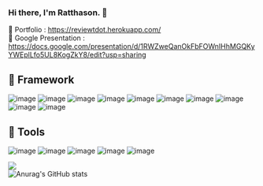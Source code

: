 ### Hi there, I'm Ratthason. 👋

:art: Portfolio : https://reviewtdot.herokuapp.com/
<br>
:art: Google Presentation : https://docs.google.com/presentation/d/1RWZweQanOkFbFOWnIHhMGQKyYWEplLfo5UL8KogZkY8/edit?usp=sharing

## :wrench: Framework
![image](https://img.shields.io/badge/Golang-Fiber-00ADD8?style=flat&logo=go)
![image](https://img.shields.io/badge/Golang-Gin-00ADD8?style=flat&logo=go)
![image](https://img.shields.io/badge/Php-Laravel-FF2D20?style=flat&logo=laravel)
![image](https://img.shields.io/badge/Php-Codeigniter-EF4223?style=flat&logo=codeigniter)
![image](https://img.shields.io/badge/Javascript-React-61DAFB?style=flat&logo=react)
![image](https://img.shields.io/badge/Javascript-Angular-DD0031?style=flat&logo=angular)
![image](https://img.shields.io/badge/C&nbsp;sharp-Unity-000000?style=flat&logo=unity)
![image](https://img.shields.io/badge/Dart-Flutter-02569B?style=flat&logo=flutter)
![image](https://img.shields.io/badge/Code-Java-brightgreen?style=flat&logo=java)
![image](https://img.shields.io/badge/Code-Sql-brightgreen?style=flat&logo=mysql)

## :wrench: Tools
![image](https://img.shields.io/badge/-Vscode-485460?style=flat&logo=visualstudiocode)
![image](https://img.shields.io/badge/-Docker-485460?style=flat&logo=docker)
![image](https://img.shields.io/badge/-Digital&nbsp;Ocean-485460?style=flat&logo=digitalocean)
![image](https://img.shields.io/badge/-Google&nbsp;Cloud-485460?style=flat&logo=googlecloud)
![image](https://img.shields.io/badge/-Android&nbsp;Studio-485460?style=flat&logo=androidstudio)

![](https://komarev.com/ghpvc/?username=TdotShare&color=blueviolet)
<br>
![Anurag's GitHub stats](https://github-readme-stats.vercel.app/api?username=TdotShare&show_icons=true&theme=radical)




<!--
**TdotShare/TdotShare** is a ✨ _special_ ✨ repository because its `README.md` (this file) appears on your GitHub profile.

Here are some ideas to get you started:

- 🔭 I’m currently working on ...
- 🌱 I’m currently learning ...
- 👯 I’m looking to collaborate on ...
- 🤔 I’m looking for help with ...
- 💬 Ask me about ...
- 📫 How to reach me: ...
- 😄 Pronouns: ...
- ⚡ Fun fact: ...
-->
